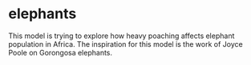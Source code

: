 # elephants
This model is trying to explore how heavy poaching affects elephant population in Africa. The inspiration for this model is the work of Joyce Poole  on Gorongosa elephants.

